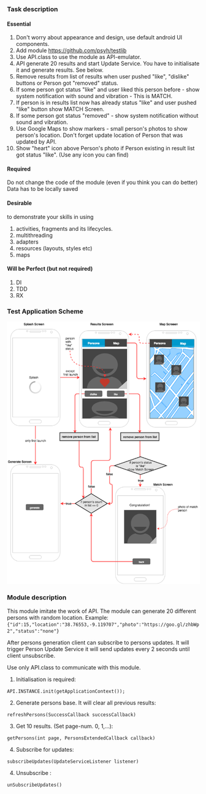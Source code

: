 ### Task description

#### Essential
1. Don't worry about appearance and design, use default android UI components.
2. Add module https://github.com/psyh/testlib
3. Use API.class to use the module as API-emulator. 
4. API generate 20 results and start Update Service. You have to initialisate it and generate results. See below.
5. Remove results from list of results when user pushed "like", "dislike" buttons or Person got "removed" status.
6. If some person got status "like" and user liked this person before - show system notification with sound and vibration - This is MATCH. 
7. If person is in results list now has already status "like" and user pushed "like" button show MATCH Screen.
8. If some person got status "removed" - show system notification without sound and vibration. 
9. Use Google Maps to show markers - small person's photos to show person's location. Don't forget update location of Person that was updated by API.
10. Show "heart" icon above Person's photo if Person existing in result list got status "like". (Use any icon you can find)

#### Required
Do not change the code of the module (even if you think you can do better)
Data has to be locally saved

#### Desirable
to demonstrate your skills in using

1. activities, fragments and its lifecycles.
2. multithreading
3. adapters
4. resources (layouts, styles etc)
5. maps


#### Will be Perfect (but not required)
1. DI
2. TDD
3. RX


### Test Application Scheme

![alt text](https://raw.githubusercontent.com/psyh/testlib/master/scheme.png "Test Scheme")

### Module description
This module imitate the work of API.
The module can generate 20 different persons with random location.
Example: ```{"id":15,"location":"38.76553,-9.119707","photo":"https://goo.gl/zhbWp2","status":"none"}```

After persons generation client can subscribe to persons updates. It will trigger Person Update Service it will send updates every 2 seconds until client unsubscribe.

Use only API.class to communicate with this module. 

1. Initialisation is required:
```
API.INSTANCE.init(getApplicationContext());
```
2. Generate persons base. It will clear all previous results:
```
refreshPersons(SuccessCallback successCallback)
```
3. Get 10 results. (Set page-num. 0, 1,...):
```
getPersons(int page, PersonsExtendedCallback callback)
```
4. Subscribe for updates:
```
subscribeUpdates(UpdateServiceListener listener)
```
4. Unsubscribe :
```
unSubscribeUpdates()
```
